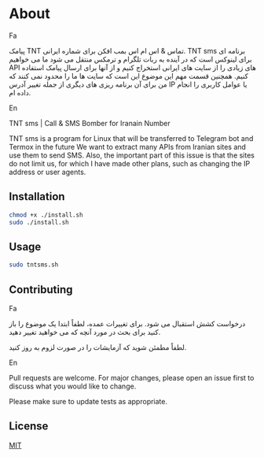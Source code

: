 # About

Fa

پیامک TNT تماس &amp; اس ام اس بمب افکن برای شماره ایرانی.
TNT sms برنامه ای برای لینوکس است که در آینده به ربات تلگرام و ترمکس منتقل می شود
ما می خواهیم API های زیادی را از سایت های ایرانی استخراج کنیم و از آنها برای ارسال پیامک استفاده کنیم. همچنین قسمت مهم این موضوع این است که سایت ها ما را محدود نمی کنند که من برای آن برنامه ریزی های دیگری از جمله تغییر آدرس IP یا عوامل کاربری را انجام داده ام.

En

TNT sms |  Call &amp; SMS Bomber for Iranain Number

TNT sms is a program for Linux that will be transferred to Telegram bot and Termox in the future
We want to extract many APIs from Iranian sites and use them to send SMS. Also, the important part of this issue is that the sites do not limit us, for which I have made other plans, such as changing the IP address or user agents.

## Installation

```bash
chmod +x ./install.sh
sudo ./install.sh 
```

## Usage

```bash
sudo tntsms.sh
```

## Contributing

Fa

درخواست کشش استقبال می شود. برای تغییرات عمده، لطفاً ابتدا یک موضوع را باز کنید
برای بحث در مورد آنچه که می خواهید تغییر دهید.

لطفاً مطمئن شوید که آزمایشات را در صورت لزوم به روز کنید.

En

Pull requests are welcome. For major changes, please open an issue first
to discuss what you would like to change.

Please make sure to update tests as appropriate.

## License

[MIT](https://choosealicense.com/licenses/mit/)
